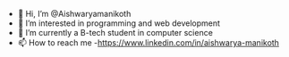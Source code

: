 - 👋 Hi, I’m @Aishwaryamanikoth
- 👀 I’m interested in programming and web development
- 🌱 I’m currently a B-tech student in computer science
- 📫 How to reach me -https://www.linkedin.com/in/aishwarya-manikoth

<!---
Aishwaryamanikoth/Aishwaryamanikoth is a ✨ special ✨ repository because its `README.md` (this file) appears on your GitHub profile.
You can click the Preview link to take a look at your changes.
--->
